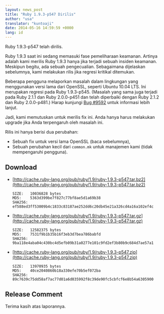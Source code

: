 ```yaml
---
layout: news_post
title: "Ruby 1.9.3-p547 Dirilis"
author: "usa"
translator: "kuntoaji"
date: 2014-05-16 14:59:59 +0000
lang: id
---
```


Ruby 1.9.3-p547 telah dirilis.

Ruby 1.9.3 saat ini sedang memasuki fase pemeliharaan keamanan.
Artinya adalah kami merilis Ruby 1.9.3 hanya jika terjadi sebuah insiden keamanan.
Meskipun begitu, ada sebuah pengecualian.
Sebagaimana dijelaskan sebelumnya, kami melakukan rilis jika regresi kritikal ditemukan.

Beberapa pengguna melaporkan masalah dalam lingkungan yang menggunakan versi lama dari OpenSSL,
seperti Ubuntu 10.04 LTS.
Ini merupakan regresi pada Ruby 1.9.3-p545.
(Masalah yang sama juga terjadi pada Ruby 2.1.1 dan Ruby 2.0.0-p451 dan telah
diperbaiki dengan Ruby 2.1.2 dan Ruby 2.0.0-p481.)
Harap kunjungi [Bug #9592](https://bugs.ruby-lang.org/issues/9592) untuk informasi lebih lanjut.

Jadi, kami memutuskan untuk merilis fix ini.
Anda hanya harus melakukan upgrade jika Anda terpengaruh oleh masalah ini.

Rilis ini hanya berisi dua perubahan:

* Sebuah fix untuk versi lama OpenSSL (baca sebelumnya),
* Sebuah perubahan kecil dari `common.mk` untuk manajemen kami (tidak mempengaruhi pengguna).

## Download

* [http://cache.ruby-lang.org/pub/ruby/1.9/ruby-1.9.3-p547.tar.bz2](http://cache.ruby-lang.org/pub/ruby/1.9/ruby-1.9.3-p547.tar.bz2)

      SIZE:   10036828 bytes
      MD5:    5363d399be7f827c77bf8ae5d1a69b38
      SHA256: ef588ed3ff53009b4c1833c83187ae252dd6c20db45e21a326cd4a16a102ef4c

* [http://cache.ruby-lang.org/pub/ruby/1.9/ruby-1.9.3-p547.tar.gz](http://cache.ruby-lang.org/pub/ruby/1.9/ruby-1.9.3-p547.tar.gz)

      SIZE:   12582375 bytes
      MD5:    7531f9b1b35b16f3eb3d7bea786babfd
      SHA256: 9ba118e4aba04c430bc4d5efb09b31a0277e101c9fd2ef3b80b9c684d7ae57a1

* [http://cache.ruby-lang.org/pub/ruby/1.9/ruby-1.9.3-p547.zip](http://cache.ruby-lang.org/pub/ruby/1.9/ruby-1.9.3-p547.zip)

      SIZE:   13970935 bytes
      MD5:    40ce2040860b18a330efe70b5ef072ba
      SHA256: 89c7639c75dd58af7ac77d01a6d035992f8c39de90fc5cbfcf6e8b54a6305900

## Release Comment

Terima kasih atas laporannya.
